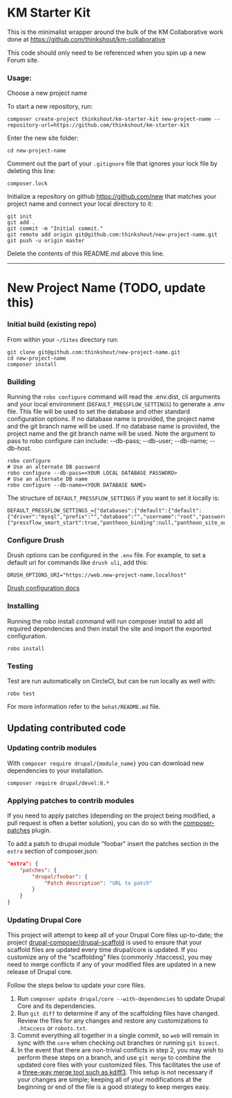 # KM Starter Kit

This is the minimalist wrapper around the bulk of the KM Collaborative work done at https://github.com/thinkshout/km-collaborative

This code should only need to be referenced when you spin up a new Forum site.

### Usage:

Choose a new project name

To start a new repository, run:

```
composer create-project thinkshout/km-starter-kit new-project-name --repository-url=https://github.com/thinkshout/km-starter-kit

```

Enter the new site folder:

```
cd new-project-name
```

Comment out the part of your `.gitignore` file that ignores your lock file by deleting this line:

```
composer.lock
```

Initialize a repository on github https://github.com/new that matches your project name and connect your local directory to it:

```
git init
git add .
git commit -m "Initial commit."
git remote add origin git@github.com:thinkshout/new-project-name.git
git push -u origin master
```

Delete the contents of this README.md above this line.

---

# New Project Name (TODO, update this)

### Initial build (existing repo)

From within your `~/Sites` directory run:

```
git clone git@github.com:thinkshout/new-project-name.git
cd new-project-name
composer install
```

### Building

Running the `robo configure` command will read the .env.dist, cli arguments and
your local environment (`DEFAULT_PRESSFLOW_SETTINGS`) to generate a .env file. This file will be used to set
the database and other standard configuration options. If no database name is provided, the project name and the git branch name will be used. If no database name is provided, the project name and the git branch name will be used. Note the argument to pass to robo configure can include: --db-pass; --db-user; --db-name; --db-host.

```
robo configure
# Use an alternate DB password
robo configure --db-pass=<YOUR LOCAL DATABASE PASSWORD>
# Use an alternate DB name
robo configure --db-name=<YOUR DATABASE NAME>
```

The structure of `DEFAULT_PRESSFLOW_SETTINGS` if you want to set it locally is:

```
DEFAULT_PRESSFLOW_SETTINGS_={"databases":{"default":{"default":{"driver":"mysql","prefix":"","database":"","username":"root","password":"root","host":"localhost","port":3306}}},"conf":{"pressflow_smart_start":true,"pantheon_binding":null,"pantheon_site_uuid":null,"pantheon_environment":"local","pantheon_tier":"local","pantheon_index_host":"localhost","pantheon_index_port":8983,"redis_client_host":"localhost","redis_client_port":6379,"redis_client_password":"","file_public_path":"sites\/default\/files","file_private_path":"sites\/default\/files\/private","file_directory_path":"site\/default\/files","file_temporary_path":"\/tmp","file_directory_temp":"\/tmp","css_gzip_compression":false,"js_gzip_compression":false,"page_compression":false},"hash_salt":"","config_directory_name":"sites\/default\/config","drupal_hash_salt":""}
```

### Configure Drush

Drush options can be configured in the `.env` file. For example, to set a default uri for commands like `drush uli`, add this:

```
DRUSH_OPTIONS_URI="https://web.new-project-name.localhost"
```

[Drush configuration docs](https://github.com/drush-ops/drush/blob/master/docs/using-drush-configuration.md)

### Installing

Running the robo install command will run composer install to add all required
dependencies and then install the site and import the exported configuration.

```
robo install
```

### Testing

Test are run automatically on CircleCI, but can be run locally as well with:

```
robo test
```

For more information refer to the `behat/README.md` file.

## Updating contributed code

### Updating contrib modules

With `composer require drupal/{module_name}` you can download new dependencies to your
installation.

```
composer require drupal/devel:8.*
```

### Applying patches to contrib modules

If you need to apply patches (depending on the project being modified, a pull
request is often a better solution), you can do so with the
[composer-patches](https://github.com/cweagans/composer-patches) plugin.

To add a patch to drupal module "foobar" insert the patches section in the `extra`
section of composer.json:
```json
"extra": {
    "patches": {
        "drupal/foobar": {
            "Patch description": "URL to patch"
        }
    }
}
```

### Updating Drupal Core

This project will attempt to keep all of your Drupal Core files up-to-date; the
project [drupal-composer/drupal-scaffold](https://github.com/drupal-composer/drupal-scaffold)
is used to ensure that your scaffold files are updated every time drupal/core is
updated. If you customize any of the "scaffolding" files (commonly .htaccess),
you may need to merge conflicts if any of your modified files are updated in a
new release of Drupal core.

Follow the steps below to update your core files.

1. Run `composer update drupal/core --with-dependencies` to update Drupal Core and its dependencies.
1. Run `git diff` to determine if any of the scaffolding files have changed.
   Review the files for any changes and restore any customizations to
  `.htaccess` or `robots.txt`.
1. Commit everything all together in a single commit, so `web` will remain in
   sync with the `core` when checking out branches or running `git bisect`.
1. In the event that there are non-trivial conflicts in step 2, you may wish
   to perform these steps on a branch, and use `git merge` to combine the
   updated core files with your customized files. This facilitates the use
   of a [three-way merge tool such as kdiff3](http://www.gitshah.com/2010/12/how-to-setup-kdiff-as-diff-tool-for-git.html). This setup is not necessary if your changes are simple;
   keeping all of your modifications at the beginning or end of the file is a
   good strategy to keep merges easy.
